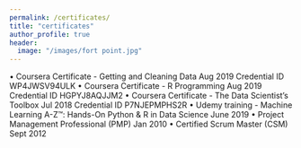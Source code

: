 ```yaml
---
permalink: /certificates/
title: "certificates"
author_profile: true
header:
  image: "/images/fort point.jpg"
---
```



•   Coursera Certificate - Getting and Cleaning Data Aug 2019 Credential ID WP4JWSV94ULK
•   Coursera Certificate - R Programming Aug 2019 Credential ID HGPYJ8AQJJM2
•   Coursera Certificate - The Data Scientist’s Toolbox Jul 2018 Credential ID P7NJEPMPHS2R
•   Udemy training - Machine Learning A-Z™: Hands-On Python & R in Data Science June 2019
•   Project Management Professional (PMP) Jan 2010
•   Certified Scrum Master (CSM) Sept 2012
